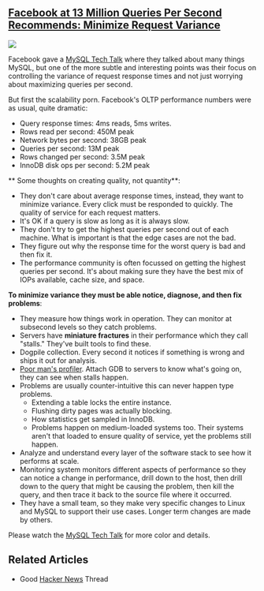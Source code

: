 ## [Facebook at 13 Million Queries Per Second Recommends: Minimize Request Variance](/blog/2010/11/4/facebook-at-13-million-queries-per-second-recommends-minimiz.html)

    

    

![](http://farm5.static.flickr.com/4145/5038714561_34183a0639_m.jpg)

Facebook gave a [MySQL Tech Talk](http://www.livestream.com/facebookevents/video?clipId=flv_cc08bf93-7013-41e3-81c9-bfc906ef8442) where they talked about many things MySQL, but one of the more subtle and interesting points was their focus on controlling the variance of request response times and not just worrying about maximizing queries per second.

But first the scalability porn. Facebook's OLTP performance numbers were as usual, quite dramatic:

*   Query response times: 4ms reads, 5ms writes. 
*   Rows read per second: 450M peak
*   Network bytes per second: 38GB peak
*   Queries per second: 13M peak
*   Rows changed per second: 3.5M peak
*   InnoDB disk ops per second: 5.2M peak

** Some thoughts on creating quality, not quantity**:

*   They don't care about average response times, instead, they want to minimize variance. Every click must be responded to quickly. The quality of service for each request matters.
*   It's OK if a query is slow as long as it is always slow. 
*   They don't try to get the highest queries per second out of each machine. What is important is that the edge cases are not the bad. 
*   They figure out why the response time for the worst query is bad and then fix it. 
*   The performance community is often focussed on getting the highest queries per second. It's about making sure they have the best mix of IOPs available, cache size, and space. 

**To minimize variance they must be able notice, diagnose, and then fix problems**:

*   They measure how things work in operation. They can monitor at subsecond levels so they catch problems.
*   Servers have **miniature fractures** in their performance which they call "stalls." They've built tools to find these.
*   Dogpile collection. Every second it notices if something is wrong and ships it out for analysis.
*   [Poor man's profiler](http://poormansprofiler.org/). Attach GDB to servers to know what's going on, they can see when stalls happen.
*   Problems are usually counter-intuitive this can never happen type problems.
    *   Extending a table locks the entire instance.
    *   Flushing dirty pages was actually blocking.
    *   How statistics get sampled in InnoDB.
    *   Problems happen on medium-loaded systems too. Their systems aren't that loaded to ensure quality of service, yet the problems still happen.
*   Analyze and understand every layer of the software stack to see how it performs at scale.
*   Monitoring system monitors different aspects of performance so they can notice a change in performance, drill down to the host, then drill down to the query that might be causing the problem, then kill the query, and then trace it back to the source file where it occurred.
*   They have a small team, so they make very specific changes to Linux and MySQL to support their use cases. Longer term changes are made by others.

Please watch the [MySQL Tech Talk](http://www.livestream.com/facebookevents/video?clipId=flv_cc08bf93-7013-41e3-81c9-bfc906ef8442) for more color and details.

## Related Articles

*   Good [Hacker News](http://news.ycombinator.com/item?id=1869404) Thread

    